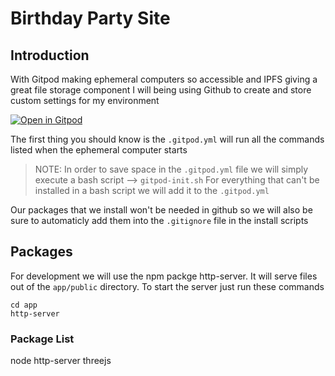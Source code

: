 # Birthday Party Site

## Introduction 

With Gitpod making ephemeral computers so accessible and IPFS giving a great file storage component I will being using Github to create and store custom settings for my environment

[![Open in Gitpod](https://gitpod.io/button/open-in-gitpod.svg)](https://gitpod.io/#https://github.com/WillKopil/Wills-Decentralized-Computer)

The first thing you should know is the `.gitpod.yml` will run all the commands listed when the ephemeral computer starts

> NOTE: In order to save space in the `.gitpod.yml` file we will simply execute a bash script --> `gitpod-init.sh` 
> For everything that can't be installed in a bash script we will add it to the `.gitpod.yml`

Our packages that we install won't be needed in github so we will also be sure to automaticly add them into the `.gitignore` file in the install scripts

## Packages

For development we will use the npm packge http-server. It will serve files out of the `app/public` directory. To start the server just run these commands
```
cd app
http-server
```

### Package List
node http-server
threejs




